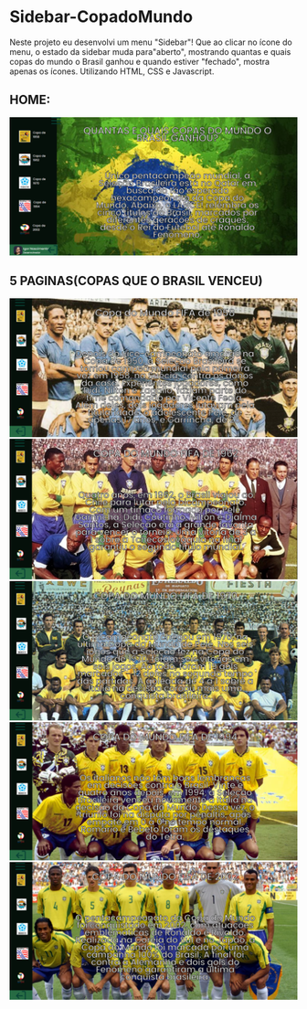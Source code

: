# Sidebar-CopadoMundo
Neste projeto eu desenvolvi um menu "Sidebar"! Que ao clicar no ícone do menu, o estado da sidebar muda para"aberto", mostrando quantas e quais copas do mundo o Brasil ganhou e quando estiver "fechado", mostra apenas os ícones. Utilizando HTML, CSS e Javascript.
## HOME:
<img src="https://github.com/igorbeckt/Sidebar-CopadoMundo/blob/master/Assets/indexpronto.png?raw=true">

## 5 PAGINAS(COPAS QUE O BRASIL VENCEU)
<img src="https://github.com/igorbeckt/Sidebar-CopadoMundo/blob/master/Assets/copa58pronto.png?raw=true">
<img src="https://github.com/igorbeckt/Sidebar-CopadoMundo/blob/master/Assets/copa62pronto.png?raw=true">
<img src="https://github.com/igorbeckt/Sidebar-CopadoMundo/blob/master/Assets/copa70pronto.png?raw=true">
<img src="https://github.com/igorbeckt/Sidebar-CopadoMundo/blob/master/Assets/copa94pronto.png?raw=true">
<img src="https://github.com/igorbeckt/Sidebar-CopadoMundo/blob/master/Assets/copa02pronto.png?raw=true">

